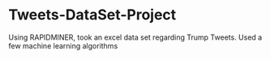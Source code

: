 # Tweets-DataSet-Project
Using RAPIDMINER, took an excel data set regarding Trump Tweets. Used a few machine learning algorithms 
